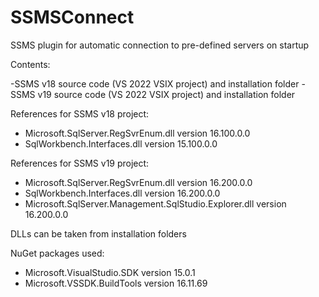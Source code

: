 # SSMSConnect

SSMS plugin for automatic connection to pre-defined servers on startup

Contents:

-SSMS v18 source code (VS 2022 VSIX project) and installation folder
-SSMS v19 source code (VS 2022 VSIX project) and installation folder

References for SSMS v18 project:

- Microsoft.SqlServer.RegSvrEnum.dll version 16.100.0.0
- SqlWorkbench.Interfaces.dll version 15.100.0.0

References for SSMS v19 project:

- Microsoft.SqlServer.RegSvrEnum.dll version 16.200.0.0
- SqlWorkbench.Interfaces.dll version 16.200.0.0
- Microsoft.SqlServer.Management.SqlStudio.Explorer.dll version 16.200.0.0

DLLs can be taken from installation folders

NuGet packages used:

- Microsoft.VisualStudio.SDK version 15.0.1
- Microsoft.VSSDK.BuildTools version 16.11.69